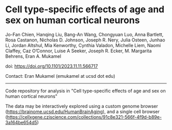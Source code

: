 # Cell type-specific effects of age and sex on human cortical neurons

Jo-Fan Chien,  Hanqing Liu,  Bang-An Wang, Chongyuan Luo, Anna Bartlett, Rosa Castanon, Nicholas D. Johnson, Joseph R. Nery, Julia Osteen,  Junhao Li, Jordan Altshul, Mia Kenworthy, Cynthia Valadon, Michelle Liem, Naomi Claffey, Caz O’Connor,  Luise A Seeker,  Joseph R. Ecker,  M. Margarita Behrens,  Eran A. Mukamel

doi: https://doi.org/10.1101/2023.11.11.566717

Contact: Eran Mukamel (emukamel at ucsd dot edu)

------------

Code repository for analysis in "Cell type-specific effects of age and sex on human cortical neurons"

The data may be interactively explored using a custom genome browser (https://brainome.ucsd.edu/HumanBrainAging),
and a single cell browser (https://cellxgene.cziscience.com/collections/91c8e321-566f-4f9d-b89e-3a164be654d5)

